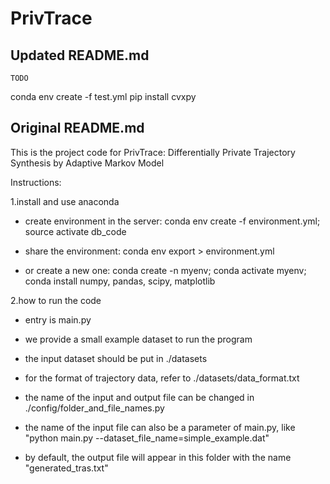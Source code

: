 # PrivTrace

## Updated README.md

`TODO`

conda env create -f test.yml
pip install cvxpy

## Original README.md

This is the project code for PrivTrace: Differentially Private Trajectory Synthesis by Adaptive Markov Model

Instructions:

1.install and use anaconda

* create environment in the server: conda env create -f environment.yml; source activate db_code

* share the environment: conda env export > environment.yml

* or create a new one: conda create -n myenv; conda activate myenv; conda install numpy, pandas, scipy, matplotlib


2.how to run the code

* entry is main.py

* we provide a small example dataset to run the program

* the input dataset should be put in ./datasets

* for the format of trajectory data, refer to ./datasets/data_format.txt

* the name of the input and output file can be changed in ./config/folder_and_file_names.py

* the name of the input file can also be a parameter of main.py, like "python main.py --dataset_file_name=simple_example.dat"

* by default, the output file will appear in this folder with the name "generated_tras.txt"
